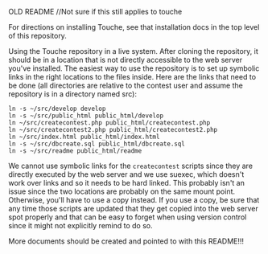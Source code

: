 OLD README //Not sure if this still applies to touche


For directions on installing Touche, see that installation docs in the
top level of this repository.

Using the Touche repository in a live system.  After cloning the
repository, it should be in a location that is not directly accessible
to the web server you've installed.  The easiest way to use the
repository is to set up symbolic links in the right locations to the
files inside.  Here are the links that need to be done (all
directories are relative to the contest user and assume the repository
is in a directory named src):

    ln -s ~/src/develop develop
    ln -s ~/src/public_html public_html/develop
    ln ~/src/createcontest.php public_html/createcontest.php
    ln ~/src/createcontest2.php public_html/createcontest2.php
    ln ~/src/index.html public_html/index.html
    ln -s ~/src/dbcreate.sql public_html/dbcreate.sql
    ln -s ~/src/readme public_html/readme

We cannot use symbolic links for the `createcontest` scripts since
they are directly executed by the web server and we use suexec, which
doesn't work over links and so it needs to be hard linked.  This
probably isn't an issue since the two locations are probably on the
same mount point.  Otherwise, you'll have to use a copy instead.  If
you use a copy, be sure that any time those scripts are updated that they
get copied into the web server spot properly and that can be easy to
forget when using version control since it might not explicitly remind
to do so.

More documents should be created and pointed to with this README!!!
